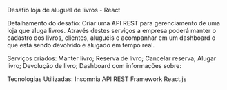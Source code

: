 Desafio loja de aluguel de livros - React

Detalhamento do desafio: Criar uma API REST para gerenciamento de uma loja que aluga livros. Através destes serviços a empresa poderá manter o cadastro dos livros, clientes, aluguéis e acompanhar em um dashboard o que está sendo devolvido e alugado em tempo real.

Serviços criados:
Manter livro;
Reserva de livro;
Cancelar reserva;
Alugar livro;
Devolução de livro;
Dashboard com informações sobre:

Tecnologias Utilizadas:
Insomnia API REST
Framework React.js
